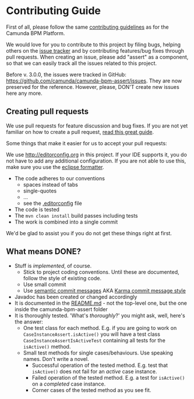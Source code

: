 # Contributing Guide

First of all, please follow the same [contributing guidelines](https://github.com/camunda/camunda-bpm-platform/blob/master/CONTRIBUTING.md) as for the Camunda BPM Platform.

We would love for you to contribute to this project by filing bugs, helping others on the [issue tracker](https://app.camunda.com/jira/browse/CAM/component/14065) and by contributing features/bug fixes through pull requests. When creating an issue, please add "assert" as a component, so that we can easily track all the issues related to this project.

Before v. 3.0.0, the issues were tracked in GitHub: https://github.com/camunda/camunda-bpm-assert/issues. They are now preserved for the reference. However, please, DON'T create new issues here any more.

## Creating pull requests

We use pull requests for feature discussion and bug fixes. If you are not yet familiar on how to create a pull request, [read this great guide](https://gun.io/blog/how-to-github-fork-branch-and-pull-request).

Some things that make it easier for us to accept your pull requests:

We use http://editorconfig.org in this project. If your IDE supports it, you do not have to add any additional configuration.
If you are not able to use this, make sure you use the [eclipse formatter](https://github.com/camunda/camunda-bpm-platform/blob/master/settings/eclipse/formatter.xml).

* The code adheres to our conventions
    * spaces instead of tabs
    * single-quotes
    * ...
    * see the [.editorconfig](https://github.com/camunda/camunda-bpm-spring-boot-starter/blob/master/.editorconfig) file
* The code is tested
* The `mvn clean install` build passes including tests
* The work is combined into a single commit

We'd be glad to assist you if you do not get these things right at first.

## What means DONE?

* Stuff is _implemented_, of course.
    - Stick to project coding conventions. Until these are documented, follow the style of existing code.
    - Use small commit
    - Use [semantic commit messages](http://seesparkbox.com/foundry/semantic_commit_messages) AKA [Karma commit message style](http://karma-runner.github.io/0.13/dev/git-commit-msg.html) 
* Javadoc has been created or changed accordingly
* It is documented in the [README.md](./camunda-bpm-assert/README.md) - not the top-level one, but the one inside the camunda-bpm-assert folder
* It is thoroughly tested. 
    'What's _thoroughly_?' you might ask, well, here's the answer:
    - One test class for each method. E.g. if you are going to work on `CaseInstanceAssert.isActive()` you will have a test class `CaseInstanceAssertIsActiveTest` containing all tests for the `isActive()` method.
    - Small test methods for single cases/behaviours. Use speaking names. Don't write a novel.
        * Successful operation of the tested method. E.g. test that `isActive()` does not fail for an _active_ case instance.  
        * Failed operation of the tested method. E.g. a test for `isActive()` on a _completed_ case instance.
        * Corner cases of the tested method as you see fit.

